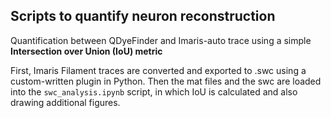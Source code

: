 ## Scripts to quantify neuron reconstruction

Quantification between QDyeFinder and Imaris-auto trace using a simple **Intersection over Union (IoU) metric**

First, Imaris Filament traces are converted and exported to .swc using a custom-written plugin in Python.
Then the mat files and the swc are loaded into the `swc_analysis.ipynb` script, in which IoU is calculated and also drawing additional figures.
